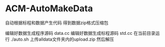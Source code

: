 # ACM-AutoMakeData
自动根据标程和数据产生代码 得到数据zip格式压缩包

编辑好数据生成程序源码 data.cc
编辑好数据生成标程源码 std.cc
在当前目录运行 ./auto.sh
上传alldata文件夹内的upload.zip
然后解压
